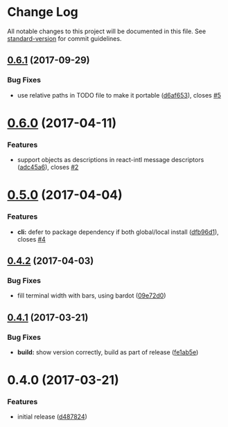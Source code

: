 # Change Log

All notable changes to this project will be documented in this file. See [standard-version](https://github.com/conventional-changelog/standard-version) for commit guidelines.

<a name="0.6.1"></a>
## [0.6.1](https://github.com/avaragado/riw/compare/v0.6.0...v0.6.1) (2017-09-29)

### Bug Fixes

* use relative paths in TODO file to make it portable ([d6af653](https://github.com/avaragado/riw/commit/d6af653)), closes [#5](https://github.com/avaragado/riw/issues/5)


<a name="0.6.0"></a>
# [0.6.0](https://github.com/avaragado/riw/compare/v0.5.0...v0.6.0) (2017-04-11)


### Features

* support objects as descriptions in react-intl message descriptors ([adc45a6](https://github.com/avaragado/riw/commit/adc45a6)), closes [#2](https://github.com/avaragado/riw/issues/2)



<a name="0.5.0"></a>
# [0.5.0](https://github.com/avaragado/riw/compare/v0.4.2...v0.5.0) (2017-04-04)


### Features

* **cli:** defer to package dependency if both global/local install ([dfb96d1](https://github.com/avaragado/riw/commit/dfb96d1)), closes [#4](https://github.com/avaragado/riw/issues/4)



<a name="0.4.2"></a>
## [0.4.2](https://github.com/avaragado/riw/compare/v0.4.1...v0.4.2) (2017-04-03)


### Bug Fixes

* fill terminal width with bars, using bardot ([09e72d0](https://github.com/avaragado/riw/commit/09e72d0))



<a name="0.4.1"></a>
## [0.4.1](https://github.com/avaragado/riw/compare/v0.4.0...v0.4.1) (2017-03-21)


### Bug Fixes

* **build:** show version correctly, build as part of release ([fe1ab5e](https://github.com/avaragado/riw/commit/fe1ab5e))



<a name="0.4.0"></a>
# 0.4.0 (2017-03-21)


### Features

* initial release ([d487824](https://github.com/avaragado/riw/commit/d487824))
